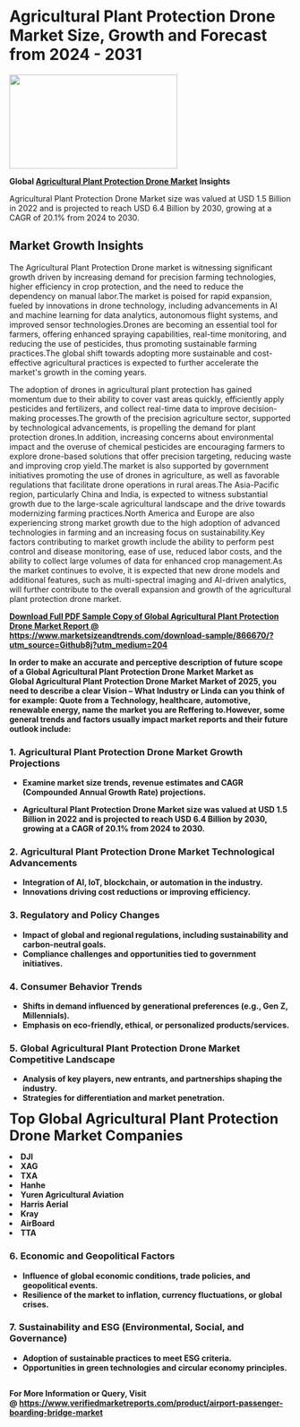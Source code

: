 <H1>Agricultural Plant Protection Drone Market Size, Growth and Forecast from 2024 - 2031</H1><img class="aligncenter size-medium wp-image-584254" src="https://thirdeyenews.in/wp-content/uploads/2024/09/Global-Market-Research-300x168.jpeg" alt="" width="300" height="168" /><p><strong>Global&nbsp;<a href="https://www.marketsizeandtrends.com/download-sample/866670/?utm_source=Github8j?utm_medium=204">Agricultural Plant Protection Drone Market</a> Insights</strong></p><p>Agricultural Plant Protection Drone Market size was valued at USD 1.5 Billion in 2022 and is projected to reach USD 6.4 Billion by 2030, growing at a CAGR of 20.1% from 2024 to 2030.</p><p><h2>Market Growth Insights</h2> <p>The Agricultural Plant Protection Drone market is witnessing significant growth driven by increasing demand for precision farming technologies, higher efficiency in crop protection, and the need to reduce the dependency on manual labor.The market is poised for rapid expansion, fueled by innovations in drone technology, including advancements in AI and machine learning for data analytics, autonomous flight systems, and improved sensor technologies.Drones are becoming an essential tool for farmers, offering enhanced spraying capabilities, real-time monitoring, and reducing the use of pesticides, thus promoting sustainable farming practices.The global shift towards adopting more sustainable and cost-effective agricultural practices is expected to further accelerate the market's growth in the coming years.</p> <p><strong><a href="https://example.com/download-sample" target="_blank"></a></strong></p> <p>The adoption of drones in agricultural plant protection has gained momentum due to their ability to cover vast areas quickly, efficiently apply pesticides and fertilizers, and collect real-time data to improve decision-making processes.The growth of the precision agriculture sector, supported by technological advancements, is propelling the demand for plant protection drones.In addition, increasing concerns about environmental impact and the overuse of chemical pesticides are encouraging farmers to explore drone-based solutions that offer precision targeting, reducing waste and improving crop yield.The market is also supported by government initiatives promoting the use of drones in agriculture, as well as favorable regulations that facilitate drone operations in rural areas.The Asia-Pacific region, particularly China and India, is expected to witness substantial growth due to the large-scale agricultural landscape and the drive towards modernizing farming practices.North America and Europe are also experiencing strong market growth due to the high adoption of advanced technologies in farming and an increasing focus on sustainability.Key factors contributing to market growth include the ability to perform pest control and disease monitoring, ease of use, reduced labor costs, and the ability to collect large volumes of data for enhanced crop management.As the market continues to evolve, it is expected that new drone models and additional features, such as multi-spectral imaging and AI-driven analytics, will further contribute to the overall expansion and growth of the agricultural plant protection drone market.</p> <p><strong><a href="https://example.com/get-more" target="_blank"></p><p><span class=""><strong>Download Full PDF Sample Copy of Global Agricultural Plant Protection Drone Market Report</strong> @ <a href="https://www.marketsizeandtrends.com/download-sample/866670/?utm_source=Github8j?utm_medium=204" target="_blank">https://www.marketsizeandtrends.com/download-sample/866670/?utm_source=Github8j?utm_medium=204</a></span></p><p>In order to make an accurate and perceptive description of future scope of a Global&nbsp;Agricultural Plant Protection Drone Market Market as Global&nbsp;Agricultural Plant Protection Drone Market Market of 2025, you need to describe a clear Vision &ndash; What Industry or Linda can you think of for example: Quote from a Technology, healthcare, automotive, renewable energy, name the market you are Reffering to.However, some general trends and factors usually impact market reports and their future outlook include:</p><h3>1.&nbsp;<strong>Agricultural Plant Protection Drone Market Growth Projections</strong></h3><ul><li>Examine market size trends, revenue estimates and CAGR (Compounded Annual Growth Rate) projections.</li><li><p>Agricultural Plant Protection Drone Market size was valued at USD 1.5 Billion in 2022 and is projected to reach USD 6.4 Billion by 2030, growing at a CAGR of 20.1% from 2024 to 2030.</p></li></ul><h3>2.&nbsp;<strong>Agricultural Plant Protection Drone Market Technological Advancements</strong></h3><ul><li>Integration of AI, IoT, blockchain, or automation in the industry.</li><li>Innovations driving cost reductions or improving efficiency.</li></ul><h3>3.&nbsp;<strong>Regulatory and Policy Changes</strong></h3><ul><li>Impact of global and regional regulations, including sustainability and carbon-neutral goals.</li><li>Compliance challenges and opportunities tied to government initiatives.</li></ul><h3>4.&nbsp;<strong>Consumer Behavior Trends</strong></h3><ul><li>Shifts in demand influenced by generational preferences (e.g., Gen Z, Millennials).</li><li>Emphasis on eco-friendly, ethical, or personalized products/services.</li></ul><h3>5.&nbsp;<strong>Global Agricultural Plant Protection Drone Market Competitive Landscape</strong></h3><ul><li>Analysis of key players, new entrants, and partnerships shaping the industry.</li><li>Strategies for differentiation and market penetration.</li></ul><p data-pm-slice="1 1 []"><span style="color: inherit; font-family: inherit; font-size: 25px;">Top Global Agricultural Plant Protection Drone Market Companies</span></p><div class="" data-test-id=""><p><li>DJI</li><li> XAG</li><li> TXA</li><li> Hanhe</li><li> Yuren Agricultural Aviation</li><li> Harris Aerial</li><li> Kray</li><li> AirBoard</li><li> TTA</li></p></div><h3>6.&nbsp;<strong>Economic and Geopolitical Factors</strong></h3><ul><li>Influence of global economic conditions, trade policies, and geopolitical events.</li><li>Resilience of the market to inflation, currency fluctuations, or global crises.</li></ul><h3>7.&nbsp;<strong>Sustainability and ESG (Environmental, Social, and Governance)</strong></h3><ul><li>Adoption of sustainable practices to meet ESG criteria.</li><li>Opportunities in green technologies and circular economy principles.</li></ul><h2><strong style="font-size: 14px;">For More Information or Query, Visit @&nbsp;</strong><a style="background-color: #ffffff; font-size: 14px;" href="https://www.marketsizeandtrends.com/report/agricultural-plant-protection-drone-market/" target="_blank">https://www.verifiedmarketreports.com/product/airport-passenger-boarding-bridge-market</a></h2>